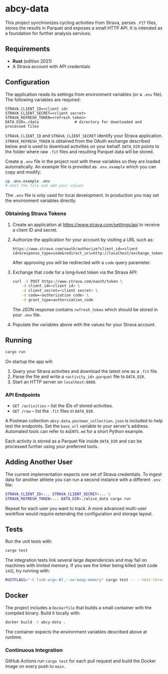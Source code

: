 # abcy-data

This project synchronizes cycling activities from Strava, parses `.FIT` files, stores the results in Parquet and exposes a small HTTP API. It is intended as a foundation for further analysis services.

## Requirements

- **Rust** (edition 2021)
- A Strava account with API credentials

## Configuration

The application reads its settings from environment variables (or a `.env` file). The following variables are required:

```
STRAVA_CLIENT_ID=<client id>
STRAVA_CLIENT_SECRET=<client secret>
STRAVA_REFRESH_TOKEN=<refresh token>
DATA_DIR=./data                # directory for downloaded and processed files
```

`STRAVA_CLIENT_ID` and `STRAVA_CLIENT_SECRET` identify your Strava application.
`STRAVA_REFRESH_TOKEN` is obtained from the OAuth exchange described below and
is used to download activities on your behalf.
`DATA_DIR` points to the folder where raw `.fit` files and resulting Parquet
data will be stored.

Create a `.env` file in the project root with these variables so they are loaded automatically. An example file is provided as `.env.example` which you can copy and modify:

```bash
cp .env.example .env
# edit the file and add your values
```

The `.env` file is only used for local development. In production you may set the environment variables directly.

### Obtaining Strava Tokens

1. Create an application at <https://www.strava.com/settings/api> to receive a client ID and secret.
2. Authorize the application for your account by visiting a URL such as:

   ```text
   https://www.strava.com/oauth/authorize?client_id=<client id>&response_type=code&redirect_uri=http://localhost/exchange_token&approval_prompt=force&scope=activity:read_all
   ```

   After approving you will be redirected with a `code` query parameter.
3. Exchange that code for a long‑lived token via the Strava API:

   ```bash
   curl -X POST https://www.strava.com/oauth/token \
       -d client_id=<client id> \
       -d client_secret=<client secret> \
       -d code=<authorization code> \
       -d grant_type=authorization_code
   ```

   The JSON response contains `refresh_token` which should be stored in your `.env` file.
4. Populate the variables above with the values for your Strava account.

## Running

```bash
cargo run
```

On startup the app will:

1. Query your Strava activities and download the latest one as a `.fit` file.
2. Parse the file and write a `<activity_id>.parquet` file to `DATA_DIR`.
3. Start an HTTP server on `localhost:8080`.

### API Endpoints

- `GET /activities` – list the IDs of stored activities.
- `GET /raw` – list the `.fit` files in `DATA_DIR`.

A Postman collection `abcy-data.postman_collection.json` is included to help
test the endpoints. Set the `base_url` variable to your server's address.
Automated tools can refer to `AGENTS.md` for a short Python example.

Each activity is stored as a Parquet file inside `DATA_DIR` and can be processed further using your preferred tools.

## Adding Another User

The current implementation expects one set of Strava credentials. To ingest data for another athlete you can run a second instance with a different `.env` file:

```bash
STRAVA_CLIENT_ID=... STRAVA_CLIENT_SECRET=... \
STRAVA_REFRESH_TOKEN=... DATA_DIR=./alice_data cargo run
```

Repeat for each user you want to track. A more advanced multi-user workflow would require extending the configuration and storage layout.

## Tests

Run the unit tests with:

```bash
cargo test
```

The integration tests link several large dependencies and may fail on machines
with limited memory. If you see the linker being killed (exit code `143`), try
running with:

```bash
RUSTFLAGS="-C link-arg=-Wl,--no-keep-memory" cargo test -- --test-threads=1
```

## Docker

The project includes a `Dockerfile` that builds a small container with the compiled binary. Build it locally with:

```bash
docker build -t abcy-data .
```

The container expects the environment variables described above at runtime.

### Continuous Integration

GitHub Actions run `cargo test` for each pull request and build the Docker image on every push to `main`.


